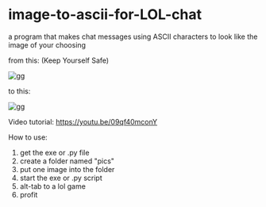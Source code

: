 # image-to-ascii-for-LOL-chat
a program that makes chat messages using ASCII characters to look like the image of your choosing

from this:
(Keep Yourself Safe)

![gg](https://github.com/aizej/image-to-ascii-for-LOL-chat/assets/61479273/c1f375e6-c29f-4096-9265-daffe138bd0b)


to this:

![gg](https://github.com/aizej/image-to-ascii-for-LOL-chat/assets/61479273/ecb4d2bc-81c4-453f-90a8-072d06a2d246)


Video tutorial: https://youtu.be/09qf40mconY

How to use:
1) get the exe or .py file
2) create a folder named "pics"
3) put one image into the folder
4) start the exe or .py script
5) alt-tab to a lol game
6) profit

